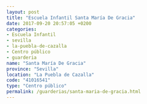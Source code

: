 ```yaml
---
layout: post
title: "Escuela Infantil Santa María De Gracia"
date: 2017-09-20 20:57:05 +0200
categories:
- Escuela Infantil
- sevilla
- la-puebla-de-cazalla
- Centro público
- guarderia
name: "Santa María De Gracia"
province: "Sevilla"
location: "La Puebla de Cazalla"
code: "41016541"
type: "Centro público"
permalink: /guarderias/santa-maria-de-gracia.html
---
```

